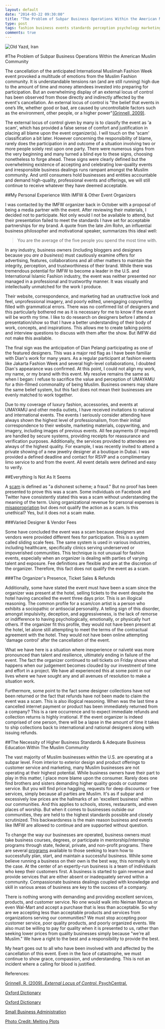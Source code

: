```yaml
---
layout: default
date: "2014-03-22 09:30:00"
title: "The Problem of Subpar Business Operations Within the American Muslim Community"
type: post
tags: fashion business events standards perception psychology marketing
comments: true
---
```


![Old Yazd, Iran](img/Yazd2_cro.jpg)

#The Problem of Subpar Business Operations Within the American Muslim Community

The cancellation of the anticipated International Muslimah Fashion Week event provoked a multitude of emotions from the Muslim Fashion community. It is understandable tensions ran (and are still running) high due to the amount of time and money attendees invested into preparing for participation. But an overwhelming display of an external locus of control has been observed from those directly and indirectly affected by the event's cancellation. An external locus of control is "the belief that events in one’s life, whether good or bad, are caused by uncontrollable factors such as the environment, other people, or a higher power"[(Grinnell, 2009)][1].

The external locus of control given by many is to classify the event as 'a scam', which has provided a false sense of comfort and justification in placing all blame upon the event organizer(s). I will touch on the 'scam' classification a bit later. However concerning the responsibility of blame, rarely does the participation in and outcome of a situation involving two or more people solely rest upon one party. There were numerous signs from the very beginning and many turned a blind eye to these signs, choosing nonetheless to forge ahead. These signs were clearly defined but the overwhelming existence of accepting and celebrating low-quality events and irresponsible business dealings runs rampant amongst the Muslim community. And until consumers hold businesses and entities accountable and demand high-quality, professional events and offerings, we will still continue to receive whatever they have deemed acceptable.

##My Personal Experience With IMFW &amp; Other Event Organizers

I was contacted by the IMFW organizer back in October with a proposal of being a media partner with the event. After reviewing their materials, I decided not to participate. Not only would I not be available to attend, but their presentation failed to meet the standards I have set for acceptable partnerships for my brand. A quote from the late Jim Rohn, an influential business philosopher and motivational speaker, summarizes this ideal well: 

>You are the average of the five people you spend the most time with.

In any industry, business owners (including bloggers and designers because you *are a business*) must cautiously examine offers for advertising, features, collaborations and all other matters to maintain the integrity, perception, and trustworthiness of their brand. While there was tremendous potential for IMFW to become a leader in the U.S. and International Islamic Fashion industry, the event was neither presented nor managed in a professional and trustworthy manner. It was visually and intellectually unmatched for the work I produce. 

Their website, correspondence, and marketing had an unattractive look and feel, unprofessional imagery, and poorly edited, unengaging copywriting filled with grammatical errors. There was no confirmed list of designers and this particularly bothered me as it is necessary for me to know if the event will be worth my time. I like to do research on designers before I attend a presentation/show so that I have a better understanding of their body of work, concepts, and inspirations. This allows me to create talking points and interview questions to discuss with them after the show. But IMFW did not make this available.

The final sign was the anticipation of Dian Pelangi participating as one of the featured designers. This was a major red flag as I have been familiar with Dian's work for many years. As a regular participant at fashion events like Jakarta Fashion Week and several high-level collaborations, I doubted Dian's appearance was confirmed. At this point, I could not align my work, my name, or my brand with this event. My resolve remains the same as when I began: I refuse to sacrifice the value and perception of UMAYAMU for a thin-filmed commonality of being Muslim. Business owners may share the same belief system, but this fact does not mean their businesses are evenly matched to work together.

Due to my coverage of luxury fashion, accessories, and events at UMAYAMU and other media outlets, I have received invitations to national and international events. The events I seriously consider attending have always shown the highest level of professionalism, from their initial correspondence to their website, marketing materials, copywriting, and imagery, including images of previous events. All fee payments (if required) are handled by secure systems, providing receipts for reassurance and verification purposes. Additionally, the services provided to attendees are always of the highest quality. For example, I was recently invited to attend a private showing of a new jewelry designer at a boutique in Dubai. I was provided a defined deadline and contact for RSVP and a complimentary limo service to and from the event. All event details were defined and easy to verify.

##Everything Is Not As It Seems

A [scam][2] is defined as "a dishonest scheme; a fraud." But no proof has been presented to prove this was a scam. Some individuals on Facebook and Twitter have consistently stated this was a scam without understanding the meaning of the term. Using organizational revenue for personal expenses is [misappropriation][3] but does not qualify the action as a scam. Is this unethical? Yes, but it does not a scam make.

###Varied Designer &amp; Vendor Fees

Some have concluded the event was a scam because designers and vendors were provided different fees for participation. This is a system called sliding scale fees. The same system is used in various industries, including healthcare, specifically clinics serving underserved or impoverished communities. This technique is not unusual for fashion events, especially when an organizer is dealing with parties of varying talent and exposure. Fee definitions are flexible and are at the discretion of the organizer. Therefore, this fact does not qualify the event as a scam.

###The Organizer's Presence, Ticket Sales &amp; Refunds

Additionally, some have stated the event must have been a scam since the organizer was present at the hotel, selling tickets to the event despite the hotel having cancelled the event three days prior. This is an illogical reasoning. The common profile for a scam/con artist is a person who exhibits a sociopathic or antisocial personality. A telling sign of this disorder, amongst impulsivity, deception, and aggressiveness, is the lack of remorse or indifference to having psychologically, emotionally, or physically hurt others. If the organizer fit this profile, they would not have been present at the hotel, let alone still attempting to meet the terms of the contractual agreement with the hotel. They would not have been online attempting 'damage control' after the cancellation of the event.

What we have here is a situation where inexperience or naïveté was more pronounced than talent and resilience, ultimately ending in failure of the event. The fact the organizer continued to sell tickets on Friday shows what happens when our judgement becomes clouded by our investment of time and effort in a project. We have all experienced this at some point in our lives where we have sought any and all avenues of resolution to make a situation work.

Furthermore, some point to the fact some designer collections have not been returned or the fact that refunds have not been made to claim the event was a scam. This is also illogical reasoning. When was the last time a cancelled internet payment or product has been immediately returned from a company? This is a rare occurrence and to expect immediate refunds and collection returns is highly irrational. If the event organizer is indeed comprised of one person, there will be a lapse in the amount of time it takes to ship collections back to international and national designers along with issuing refunds.

##The Necessity of Higher Business Standards &amp; Adequate Business Education Within The Muslim Community

The vast majority of Muslim businesses within the U.S. are operating at a subpar level. From interior to exterior design and product offerings to customer service and marketing, many Muslim businesses are not operating at their highest potential. While business owners have their part to play in this matter, I place more blame upon the consumer. Rarely does one find brothers and sisters demanding higher quality goods or customer service. But you will find price haggling, requests for deep discounts or free services, simply because all parties are Muslim. It's as if subpar and excessively low prices are the hallmarks of an 'excellent business' within our communities. And this applies to schools, stores, restaurants, and even places of worship. But when it comes to businesses outside our communities, they are held to the highest standards possible and closely scrutinized. This backwardsness is the main reason business and events like IMFW are allowed to continue and are supported without question. 

To change the way our businesses are operated, business owners must take business courses, degrees, or participate in mentorship/internship programs through state, federal, private, and non-profit programs. There are several [programs][4] available to those seeking to learn how to successfully plan, start, and maintain a successful business. While some believe running a business on their own is the best way, this normally is not the case. At the center of an expertly-run business is a team of individuals who keep their customers first. A business is started to gain revenue and provide services that are either absent or inadequately served within a community. Compassionate business dealings coupled with knowledge and skill in various areas of business are key to the success of a company. 

There is nothing wrong with demanding and providing excellent services, products, and customer service. No one would walk into Neiman Marcus or even Wal-Mart and accept a purchase that is less than acceptable. So why are we accepting less than acceptable products and services from organizations serving our communities? We must stop accepting poor customer service, poor quality products, and poorly organized events. We also must be willing to pay for quality when it is presented to us, rather than seeking lower prices from quality businesses simply because "we're all Muslim." We have a right to the best and a responsibility to provide the best.

My heart goes out to all who have been involved with and affected by the cancellation of this event. Even in the face of catastrophe, we must continue to show grace, compassion, and understanding. This is not an incident where a calling for blood is justified.

References:

[Grinnell, R. (2009). *External Locus of Control.* PsychCentral.][1]

[Oxford Dictionary][2]

[Oxford Dictionary][3]

[Small Business Administration][4]

[Photo Credit: Melting Plots][5]


[1]: http://psychcentral.com/encyclopedia/2009/external-locus-of-control/

[2]: http://www.oxforddictionaries.com/us/definition/american_english/scam?q=scam

[3]: http://www.oxforddictionaries.com/us/definition/american_english/misappropriation?q=misappropriation

[4]: http://www.sba.gov/

[5]: http://meltingplots.com/2010/08/navigating-the-middle-east/
